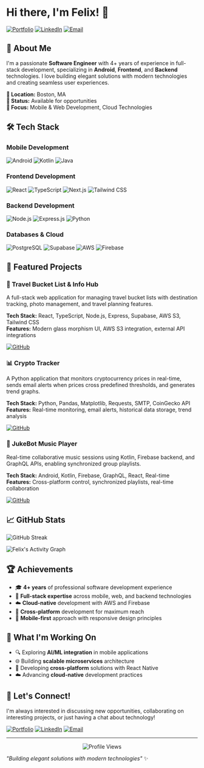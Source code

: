 # Hi there, I'm Felix! 👋

[![Portfolio](https://img.shields.io/badge/Portfolio-felixny.github.io-blue?style=for-the-badge&logo=github)](https://felixny.github.io)
[![LinkedIn](https://img.shields.io/badge/LinkedIn-felixny-blue?style=for-the-badge&logo=linkedin)](https://www.linkedin.com/in/felix-n-6790b2ba/)
[![Email](https://img.shields.io/badge/Email-felixynx@gmail.com-red?style=for-the-badge&logo=gmail)](mailto:felixynx@gmail.com)

## 🚀 About Me

I'm a passionate **Software Engineer** with 4+ years of experience in full-stack development, specializing in **Android**, **Frontend**, and **Backend** technologies. I love building elegant solutions with modern technologies and creating seamless user experiences.

**📍 Location:** Boston, MA  
**💼 Status:** Available for opportunities  
**🎯 Focus:** Mobile & Web Development, Cloud Technologies

## 🛠️ Tech Stack

### Mobile Development
![Android](https://img.shields.io/badge/Android-3DDC84?style=for-the-badge&logo=android&logoColor=white)
![Kotlin](https://img.shields.io/badge/Kotlin-0095D5?style=for-the-badge&logo=kotlin&logoColor=white)
![Java](https://img.shields.io/badge/Java-ED8B00?style=for-the-badge&logo=openjdk&logoColor=white)

### Frontend Development
![React](https://img.shields.io/badge/React-20232A?style=for-the-badge&logo=react&logoColor=61DAFB)
![TypeScript](https://img.shields.io/badge/TypeScript-007ACC?style=for-the-badge&logo=typescript&logoColor=white)
![Next.js](https://img.shields.io/badge/Next.js-000000?style=for-the-badge&logo=next.js&logoColor=white)
![Tailwind CSS](https://img.shields.io/badge/Tailwind_CSS-38B2AC?style=for-the-badge&logo=tailwind-css&logoColor=white)

### Backend Development
![Node.js](https://img.shields.io/badge/Node.js-43853D?style=for-the-badge&logo=node.js&logoColor=white)
![Express.js](https://img.shields.io/badge/Express.js-404D59?style=for-the-badge)
![Python](https://img.shields.io/badge/Python-3776AB?style=for-the-badge&logo=python&logoColor=white)

### Databases & Cloud
![PostgreSQL](https://img.shields.io/badge/PostgreSQL-316192?style=for-the-badge&logo=postgresql&logoColor=white)
![Supabase](https://img.shields.io/badge/Supabase-3ECF8E?style=for-the-badge&logo=supabase&logoColor=white)
![AWS](https://img.shields.io/badge/Amazon_AWS-232F3E?style=for-the-badge&logo=amazon-aws&logoColor=white)
![Firebase](https://img.shields.io/badge/Firebase-039BE5?style=for-the-badge&logo=Firebase&logoColor=white)

## 🎯 Featured Projects

### 🧳 Travel Bucket List & Info Hub
A full-stack web application for managing travel bucket lists with destination tracking, photo management, and travel planning features.

**Tech Stack:** React, TypeScript, Node.js, Express, Supabase, AWS S3, Tailwind CSS  
**Features:** Modern glass morphism UI, AWS S3 integration, external API integrations

[![GitHub](https://img.shields.io/badge/GitHub-View_Project-black?style=for-the-badge&logo=github)](https://github.com/felixny/travel-bucketlist-app)

### 📊 Crypto Tracker
A Python application that monitors cryptocurrency prices in real-time, sends email alerts when prices cross predefined thresholds, and generates trend graphs.

**Tech Stack:** Python, Pandas, Matplotlib, Requests, SMTP, CoinGecko API  
**Features:** Real-time monitoring, email alerts, historical data storage, trend analysis

[![GitHub](https://img.shields.io/badge/GitHub-View_Project-black?style=for-the-badge&logo=github)](https://github.com/felixny/crypto-tracker)

### 🎵 JukeBot Music Player
Real-time collaborative music sessions using Kotlin, Firebase backend, and GraphQL APIs, enabling synchronized group playlists.

**Tech Stack:** Android, Kotlin, Firebase, GraphQL, React, Real-time  
**Features:** Cross-platform control, synchronized playlists, real-time collaboration

[![GitHub](https://img.shields.io/badge/GitHub-View_Project-black?style=for-the-badge&logo=github)](https://github.com/felixny/JukeBot)

## 📈 GitHub Stats

![GitHub Streak](https://streak-stats.demolab.com?user=felix-ny&theme=tokyonight&hide_border=true)

![Felix's Activity Graph](https://github-readme-activity-graph.vercel.app/graph?username=felix-ny&theme=tokyo-night&hide_border=true)

## 🏆 Achievements

- 🎓 **4+ years** of professional software development experience
- 🚀 **Full-stack expertise** across mobile, web, and backend technologies
- ☁️ **Cloud-native** development with AWS and Firebase
- 🔄 **Cross-platform** development for maximum reach
- 📱 **Mobile-first** approach with responsive design principles

## 🌟 What I'm Working On

- 🔍 Exploring **AI/ML integration** in mobile applications
- 🌐 Building **scalable microservices** architecture
- 📱 Developing **cross-platform** solutions with React Native
- ☁️ Advancing **cloud-native** development practices

## 🤝 Let's Connect!

I'm always interested in discussing new opportunities, collaborating on interesting projects, or just having a chat about technology!

[![Portfolio](https://img.shields.io/badge/Portfolio-Visit_My_Site-blue?style=for-the-badge&logo=github)](https://felixny.github.io)
[![LinkedIn](https://img.shields.io/badge/LinkedIn-Connect-blue?style=for-the-badge&logo=linkedin)](https://www.linkedin.com/in/felix-n-6790b2ba/)
[![Email](https://img.shields.io/badge/Email-Get_in_Touch-red?style=for-the-badge&logo=gmail)](mailto:felixynx@gmail.com)

---

<div align="center">
  <img src="https://komarev.com/ghpvc/?username=felixny&style=for-the-badge&color=blue" alt="Profile Views" />
</div>

*"Building elegant solutions with modern technologies"* ✨

